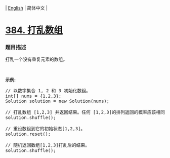 | [English](README_EN.md) | 简体中文 |

# [384. 打乱数组](https://leetcode-cn.com/problems/shuffle-an-array)
 ### 题目描述
<p>打乱一个没有重复元素的数组。</p>

<p>&nbsp;</p>

<p><strong>示例:</strong></p>

<pre>// 以数字集合 1, 2 和 3 初始化数组。
int[] nums = {1,2,3};
Solution solution = new Solution(nums);

// 打乱数组 [1,2,3] 并返回结果。任何 [1,2,3]的排列返回的概率应该相同。
solution.shuffle();

// 重设数组到它的初始状态[1,2,3]。
solution.reset();

// 随机返回数组[1,2,3]打乱后的结果。
solution.shuffle();
</pre>
